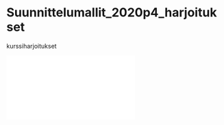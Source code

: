 # Suunnittelumallit_2020p4_harjoitukset
kurssiharjoitukset

![t6_Decorator class diagram](6_Decorator/README.md)
